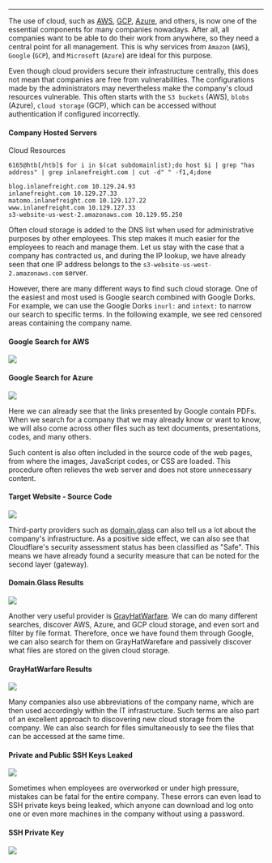 
___

The use of cloud, such as [AWS](https://aws.amazon.com/), [GCP](https://cloud.google.com/), [Azure](https://azure.microsoft.com/en-us/), and others, is now one of the essential components for many companies nowadays. After all, all companies want to be able to do their work from anywhere, so they need a central point for all management. This is why services from `Amazon` (`AWS`), `Google` (`GCP`), and `Microsoft` (`Azure`) are ideal for this purpose.

Even though cloud providers secure their infrastructure centrally, this does not mean that companies are free from vulnerabilities. The configurations made by the administrators may nevertheless make the company's cloud resources vulnerable. This often starts with the `S3 buckets` (AWS), `blobs` (Azure), `cloud storage` (GCP), which can be accessed without authentication if configured incorrectly.

#### Company Hosted Servers

Cloud Resources

```shell
6165@htb[/htb]$ for i in $(cat subdomainlist);do host $i | grep "has address" | grep inlanefreight.com | cut -d" " -f1,4;done

blog.inlanefreight.com 10.129.24.93
inlanefreight.com 10.129.27.33
matomo.inlanefreight.com 10.129.127.22
www.inlanefreight.com 10.129.127.33
s3-website-us-west-2.amazonaws.com 10.129.95.250
```

Often cloud storage is added to the DNS list when used for administrative purposes by other employees. This step makes it much easier for the employees to reach and manage them. Let us stay with the case that a company has contracted us, and during the IP lookup, we have already seen that one IP address belongs to the `s3-website-us-west-2.amazonaws.com` server.

However, there are many different ways to find such cloud storage. One of the easiest and most used is Google search combined with Google Dorks. For example, we can use the Google Dorks `inurl:` and `intext:` to narrow our search to specific terms. In the following example, we see red censored areas containing the company name.

#### Google Search for AWS

![](https://academy.hackthebox.com/storage/modules/112/gsearch1.png)

#### Google Search for Azure

![](https://academy.hackthebox.com/storage/modules/112/gsearch2.png)

Here we can already see that the links presented by Google contain PDFs. When we search for a company that we may already know or want to know, we will also come across other files such as text documents, presentations, codes, and many others.

Such content is also often included in the source code of the web pages, from where the images, JavaScript codes, or CSS are loaded. This procedure often relieves the web server and does not store unnecessary content.

#### Target Website - Source Code

![](https://academy.hackthebox.com/storage/modules/112/cloud3.png)

Third-party providers such as [domain.glass](https://domain.glass/) can also tell us a lot about the company's infrastructure. As a positive side effect, we can also see that Cloudflare's security assessment status has been classified as "Safe". This means we have already found a security measure that can be noted for the second layer (gateway).

#### Domain.Glass Results

![](https://academy.hackthebox.com/storage/modules/112/cloud1.png)

Another very useful provider is [GrayHatWarfare](https://buckets.grayhatwarfare.com/). We can do many different searches, discover AWS, Azure, and GCP cloud storage, and even sort and filter by file format. Therefore, once we have found them through Google, we can also search for them on GrayHatWarefare and passively discover what files are stored on the given cloud storage.

#### GrayHatWarfare Results

![](https://academy.hackthebox.com/storage/modules/112/cloud2.png)

Many companies also use abbreviations of the company name, which are then used accordingly within the IT infrastructure. Such terms are also part of an excellent approach to discovering new cloud storage from the company. We can also search for files simultaneously to see the files that can be accessed at the same time.

#### Private and Public SSH Keys Leaked

![](https://academy.hackthebox.com/storage/modules/112/ghw1.png)

Sometimes when employees are overworked or under high pressure, mistakes can be fatal for the entire company. These errors can even lead to SSH private keys being leaked, which anyone can download and log onto one or even more machines in the company without using a password.

#### SSH Private Key

![](https://academy.hackthebox.com/storage/modules/112/ghw2.png)
